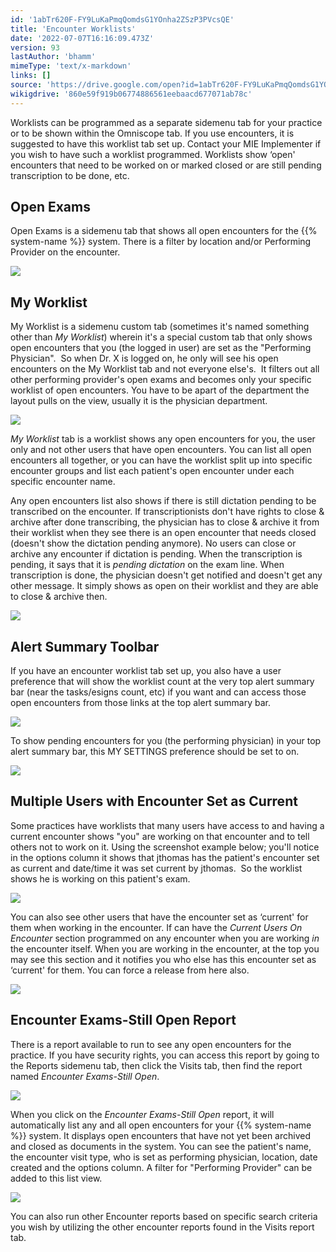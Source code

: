 ```yaml
---
id: '1abTr620F-FY9LuKaPmqQomdsG1YOnha2ZSzP3PVcsQE'
title: 'Encounter Worklists'
date: '2022-07-07T16:16:09.473Z'
version: 93
lastAuthor: 'bhamm'
mimeType: 'text/x-markdown'
links: []
source: 'https://drive.google.com/open?id=1abTr620F-FY9LuKaPmqQomdsG1YOnha2ZSzP3PVcsQE'
wikigdrive: '860e59f919b06774886561eebaacd677071ab78c'
---
```

Worklists can be programmed as a separate sidemenu tab for your practice or to be shown within the Omniscope tab. If you use encounters, it is suggested to have this worklist tab set up. Contact your MIE Implementer if you wish to have such a worklist programmed. Worklists show ‘open' encounters that need to be worked on or marked closed or are still pending transcription to be done, etc.

## Open Exams

Open Exams is a sidemenu tab that shows all open encounters for the {{% system-name %}} system. There is a filter by location and/or Performing Provider on the encounter.

![](../encounter-worklists.assets/8d8f446b1288781b4f64ca51f0758e85.png)

## My Worklist

My Worklist is a sidemenu custom tab (sometimes it's named something other than *My Worklist*) wherein it's a special custom tab that only shows open encounters that you (the logged in user) are set as the "Performing Physician".  So when Dr. X is logged on, he only will see his open encounters on the My Worklist tab and not everyone else's.  It filters out all other performing provider's open exams and becomes only your specific worklist of open encounters. You have to be apart of the department the layout pulls on the view, usually it is the physician department.

![](../encounter-worklists.assets/5d7d7b57725ba9aa52279d8ab0389123.png)

*My Worklist* tab is a worklist shows any open encounters for you, the user only and not other users that have open encounters. You can list all open encounters all together, or you can have the worklist split up into specific encounter groups and list each patient's open encounter under each specific encounter name.

Any open encounters list also shows if there is still dictation pending to be transcribed on the encounter. If transcriptionists don't have rights to close & archive after done transcribing, the physician has to close & archive it from their worklist when they see there is an open encounter that needs closed (doesn't show the dictation pending anymore). No users can close or archive any encounter if dictation is pending. When the transcription is pending, it says that it is *pending dictation* on the exam line. When transcription is done, the physician doesn't get notified and doesn't get any other message. It simply shows as open on their worklist and they are able to close & archive then.

![](../encounter-worklists.assets/67b4557f7f5818bad884107bedde2524.png)

## Alert Summary Toolbar

If you have an encounter worklist tab set up, you also have a user preference that will show the worklist count at the very top alert summary bar (near the tasks/esigns count, etc) if you want and can access those open encounters from those links at the top alert summary bar.

![](../encounter-worklists.assets/eb95d102f68cf60b9cdabc220f9bcc50.png)

To show pending encounters for you (the performing physician) in your top alert summary bar, this MY SETTINGS preference should be set to on.

![](../encounter-worklists.assets/355b109eafb0b6233e73af2da349a46c.png)

## Multiple Users with Encounter Set as Current

Some practices have worklists that many users have access to and having a current encounter shows "you" are working on that encounter and to tell others not to work on it. Using the screenshot example below; you'll notice in the options column it shows that jthomas has the patient's encounter set as current and date/time it was set current by jthomas.  So the worklist shows he is working on this patient's exam.

![](../encounter-worklists.assets/6cbb5a4348c9cce222139de7e9b1998a.png)

You can also see other users that have the encounter set as ‘current' for them when working in the encounter. If can have the *Current Users On Encounter* section programmed on any encounter when you are working *in* the encounter itself. When you are working in the encounter, at the top you may see this section and it notifies you who else has this encounter set as ‘current' for them. You can force a release from here also.

![](../encounter-worklists.assets/6f018e48571cc7e10d0f1bab2c3a54f7.png)

## Encounter Exams-Still Open Report

There is a report available to run to see any open encounters for the practice. If you have security rights, you can access this report by going to the Reports sidemenu tab, then click the Visits tab, then find the report named *Encounter Exams-Still Open*.

![](../encounter-worklists.assets/4da77e6019c202cf97b47eb18917e4ec.png)

When you click on the *Encounter Exams-Still Open* report, it will automatically list any and all open encounters for your {{% system-name %}} system. It displays open encounters that have not yet been archived and closed as documents in the system. You can see the patient's name, the encounter visit type, who is set as performing physician, location, date created and the options column. A filter for "Performing Provider" can be added to this list view.

![](../encounter-worklists.assets/5ac682b84402099d71c7b8363d0ea5a5.png)

You can also run other Encounter reports based on specific search criteria you wish by utilizing the other encounter reports found in the Visits report tab.
